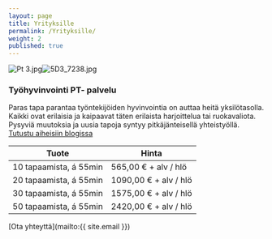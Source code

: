 ```yaml
---
layout: page
title: Yrityksille
permalink: /Yrityksille/
weight: 2
published: true
---
```


![Pt 3.jpg]({{site.baseurl}}/media/Pt%203.jpg)![5D3_7238.jpg]({{site.baseurl}}/media/5D3_7238.jpg)

### Työhyvinvointi PT- palvelu

Paras tapa parantaa työntekijöiden hyvinvointia on auttaa heitä yksilötasolla. Kaikki ovat erilaisia ja kaipaavat
täten erilaista harjoittelua tai ruokavaliota. Pysyviä muutoksia ja uusia tapoja syntyy pitkäjänteisellä yhteistyöllä.
[Tutustu aiheisiin blogissa](/blog/)


| Tuote                     | Hinta                | 
| ------------------------- | -------------------- | 
| 10 tapaamista, á 55min    | 565,00 € + alv / hlö | 
| 20 tapaamista, á 55min    | 1090,00 € + alv / hlö|
| 30 tapaamista, á 55min    | 1575,00 € + alv / hlö|
| 50 tapaamista, á 55min    | 2420,00 € + alv / hlö|

[Ota yhteyttä](mailto:{{ site.email }})

